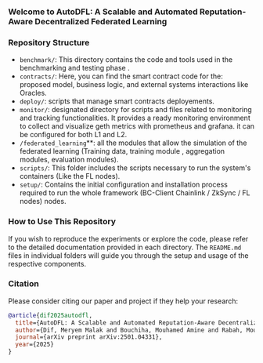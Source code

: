 ### Welcome to AutoDFL: A Scalable and Automated Reputation-Aware Decentralized Federated Learning

### Repository Structure

- `benchmark/`: This directory contains the code and tools used in the benchmarking and testing phase .
- `contracts/`: Here, you can find the smart contract code for the: proposed model, business logic, and external systems interactions like Oracles.
- `deploy/`:  scripts that manage smart contracts deployements.
- `monitor/`: designated directory for scripts and files related to monitoring and tracking functionalities. It provides a ready monitoring environment to collect and visualize geth metrics with prometheus and grafana. it can be configured for both L1 and L2.
- `/federated_learning`**: all the modules that allow the simulation of the federated learning (Training data, training module , aggregation modules, evaluation modules).
- `scripts/`: This folder includes the scripts necessary to run the system's containers (Like the FL nodes).
- `setup/`: Contains the initial configuration and installation process required to run the whole framework (BC-Client
Chainlink / ZkSync / FL nodes) nodes.


### How to Use This Repository

If you wish to reproduce the experiments or explore the code, please refer to the detailed documentation provided in each directory. The `README.md` files in individual folders will guide you through the setup and usage of the respective components.

### Citation 

Please consider citing our paper and project if they help your research:
```bibtex
@article{dif2025autodfl,
  title={AutoDFL: A Scalable and Automated Reputation-Aware Decentralized Federated Learning},
  author={Dif, Meryem Malak and Bouchiha, Mouhamed Amine and Rabah, Mourad and Ghamri-Doudane, Yacine},
  journal={arXiv preprint arXiv:2501.04331},
  year={2025}
}
```

